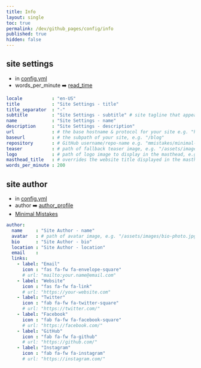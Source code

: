 ```yaml
---
title: Info
layout: single
toc: true
permalink: /dev/github_pages/config/info
published: true
hidden: false
---
```


<head>
  <base target="_blank">
</head>



## site settings

- in [config.yml](/dev/github_pages/start/setting/config_yml)
- words_per_minute ➡️ [read_time](/dev/github_pages/front_matter/info#read_time)

```yml
locale           : "en-US"
title            : "Site Settings - title"
title_separator  : "-"
subtitle         : "Site Settings - subtitle" # site tagline that appears below site title in masthead
name             : "Site Settings - name"
description      : "Site Settings - description"
url              : # the base hostname & protocol for your site e.g. "https://mmistakes.github.io"
baseurl          : # the subpath of your site, e.g. "/blog"
repository       : # GitHub username/repo-name e.g. "mmistakes/minimal-mistakes"
teaser           : # path of fallback teaser image, e.g. "/assets/images/500x300.png"
logo             : # path of logo image to display in the masthead, e.g. "/assets/images/88x88.png"
masthead_title   : # overrides the website title displayed in the masthead, use " " for no title
words_per_minute : 200
```



## site author

- in [config.yml](/dev/github_pages/start/setting/config_yml)
- author ➡️ [author_profile](/dev/github_pages/front_matter/info#author_profile)
- [Minimal Mistakes](https://mmistakes.github.io/minimal-mistakes/docs/layouts/#author-profile)

```yml
author:
  name     : "Site Author - name"
  avatar   : # path of avatar image, e.g. "/assets/images/bio-photo.jpg"
  bio      : "Site Author - bio"
  location : "Site Author - location"
  email    : 
  links:
    - label: "Email"
      icon : "fas fa-fw fa-envelope-square"
      # url: "mailto:your.name@email.com"
    - label: "Website"
      icon : "fas fa-fw fa-link"
      # url: "https://your-website.com"
    - label: "Twitter"
      icon : "fab fa-fw fa-twitter-square"
      # url: "https://twitter.com/"
    - label: "Facebook"
      icon : "fab fa-fw fa-facebook-square"
      # url: "https://facebook.com/"
    - label: "GitHub"
      icon : "fab fa-fw fa-github"
      # url: "https://github.com/"
    - label: "Instagram"
      icon : "fab fa-fw fa-instagram"
      # url: "https://instagram.com/"
```
